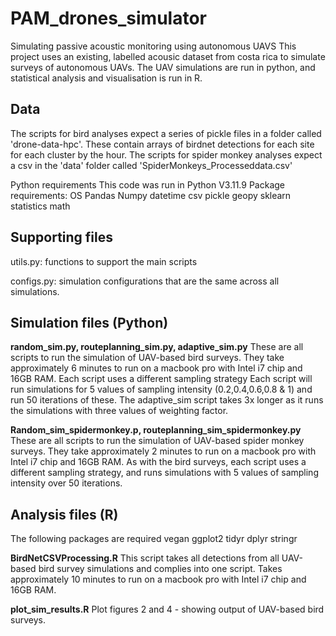 # PAM_drones_simulator
Simulating passive acoustic monitoring using autonomous UAVS
This project uses an existing, labelled acousic dataset from costa rica to simulate surveys of autonomous UAVs.
The UAV simulations are run in python, and statistical analysis and visualisation is run in R.

Data
-
The scripts for bird analyses expect a series of pickle files in a folder called 'drone-data-hpc'. These contain arrays of birdnet detections for each site for each cluster by the hour.
The scripts for spider monkey analyses expect a csv in the 'data' folder called 'SpiderMonkeys_Processeddata.csv'


Python requirements
This code was run in Python V3.11.9
Package requirements:
OS
Pandas
Numpy
datetime
csv
pickle
geopy
sklearn
statistics
math

Supporting files
-
utils.py: functions to support the main scripts

configs.py: simulation configurations that are the same across all simulations.

**Simulation files (Python)**
-

**random_sim.py, routeplanning_sim.py, adaptive_sim.py**
These are all scripts to run the simulation of UAV-based bird surveys. They take approximately 6 minutes to run on a macbook pro with Intel i7 chip and 16GB RAM. 
Each script uses a different sampling strategy 
Each script will run simulations for 5 values of sampling intensity (0.2,0.4,0.6,0.8 & 1) and run 50 iterations of these.
The adaptive_sim script takes 3x longer as it runs the simulations with three values of weighting factor.

**Random_sim_spidermonkey.p, routeplanning_sim_spidermonkey.py**
These are all scripts to run the simulation of UAV-based spider monkey surveys. They take approximately 2 minutes to run on a macbook pro with Intel i7 chip and 16GB RAM.
As with the bird surveys, each script uses a different sampling strategy, and runs simulations with 5 values of sampling intensity over 50 iterations.

**Analysis files (R)**
- 
The following packages are required
vegan
ggplot2
tidyr
dplyr
stringr

**BirdNetCSVProcessing.R**
This script takes all detections from all UAV-based bird survey simulations and complies into one script. 
Takes approximately 10 minutes to run on a macbook pro with Intel i7 chip and 16GB RAM.

**plot_sim_results.R**
Plot figures 2 and 4 - showing output of UAV-based bird surveys.














